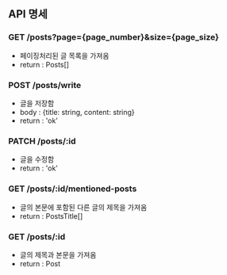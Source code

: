 ## API 명세
### GET /posts?page={page_number}&size={page_size}
- 페이징처리된 글 목록을 가져옴
- return : Posts[]
### POST /posts/write
- 글을 저장함
- body : {title: string, content: string}
- return : 'ok'
### PATCH /posts/:id
- 글을 수정함
- return : 'ok'
### GET /posts/:id/mentioned-posts
- 글의 본문에 포함된 다른 글의 제목을 가져옴
- return : PostsTitle[]
### GET /posts/:id
- 글의 제목과 본문을 가져옴
- return : Post
